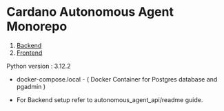 Cardano Autonomous Agent Monorepo
============

1. [Backend](./autonomous_agent_api/)
2. [Frontend](./automonous_agent_frontend/)

Python version : 3.12.2 


 - docker-compose.local - ( Docker Container for Postgres database and pgadmin ) 

 - For Backend setup refer to autonomous_agent_api/readme guide.